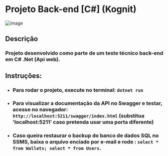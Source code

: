 # Projeto Back-end [C#] (Kognit)

![image](https://github.com/user-attachments/assets/937b275f-c2f0-4a88-af85-6f4471fe253a)

## Descrição

### Projeto desenvolvido como parte de um teste técnico back-end em C# .Net (Api web).

## Instruções:

- ### Para rodar o projeto, execute no terminal: `dotnet run`

- ### Para visualizar a documentação da API no Swagger e testar, acesse no navegador: `http://localhost:5211/swagger/index.html` (substitua 'localhost:5211' caso pretenda usar uma porta diferente)

- ### Caso queira restaurar o backup do banco de dados SQL no SSMS, baixa o arquivo enciado por e-mail e rode : `select * from Wallets; select * from Users`.
